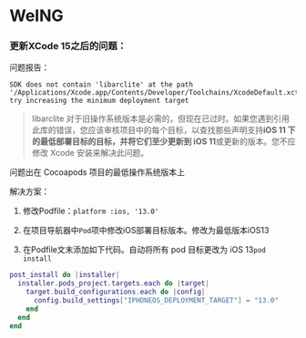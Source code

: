 # WeING

### 更新XCode 15之后的问题：

问题报告：

```
SDK does not contain 'libarclite' at the path '/Applications/Xcode.app/Contents/Developer/Toolchains/XcodeDefault.xctoolchain/usr/lib/arc/libarclite_iphonesimulator.a'; try increasing the minimum deployment target
```

> libarclite 对于旧操作系统版本是必需的，但现在已过时。如果您遇到引用此库的错误，您应该审核项目中的每个目标，以查找那些声明支持**iOS 11 下的最低部署目标的目标，并将它们至少更新到 iOS 11**或更新的版本。您不应修改 Xcode 安装来解决此问题。

问题出在 Cocoapods 项目的最低操作系统版本上

解决方案：

1. 修改Podfile：`platform :ios, '13.0'`

2. 在项目导航器中`Pod`项中修改iOS部署目标版本。修改为最低版本iOS13

3. 在Podfile文末添加如下代码。自动将所有 pod 目标更改为 iOS 13`pod install`

```lua
post_install do |installer|
  installer.pods_project.targets.each do |target|
    target.build_configurations.each do |config|
      config.build_settings["IPHONEOS_DEPLOYMENT_TARGET"] = "13.0"
    end
  end
end
```